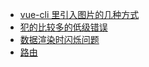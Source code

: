 - [vue-cli 里引入图片的几种方式](Vue/vue-cli-import-img.md)
- [犯的比较多的低级错误](Vue/mistake.md)
- [数据渲染时闪烁问题](Vue/flicker.md)
- [路由](Vue/vue-router.md)
